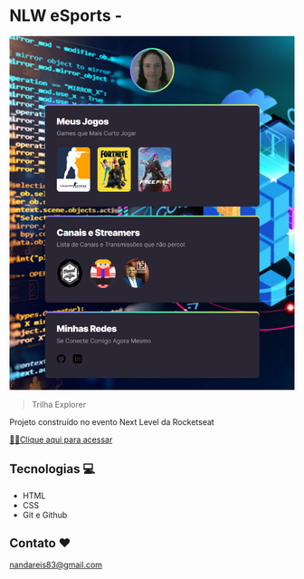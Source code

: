 # NLW eSports -

![preview](./nandareisverissimo.github.io_projeto-nlw.png)

> Trilha Explorer

Projeto construído no evento Next Level da Rocketseat

[👩‍💻Clique aqui para acessar](https://nandareisverissimo.github.io/projeto-nlw) 

## Tecnologias 💻

- HTML
- CSS
- Git e Github

## Contato ❤️

nandareis83@gmail.com
